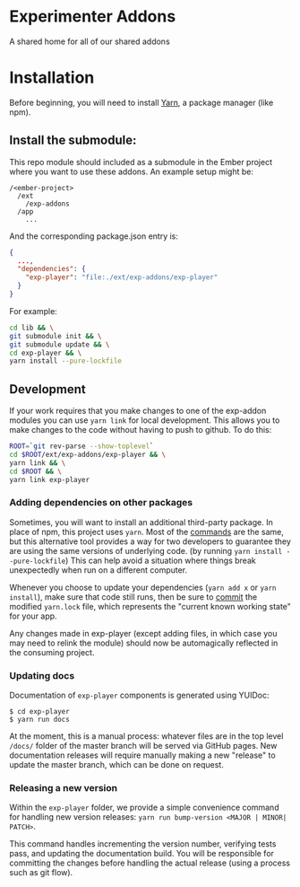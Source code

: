 # Experimenter Addons

A shared home for all of our shared addons

# Installation

Before beginning, you will need to install [Yarn](https://yarnpkg.com/en/docs/install), a package manager (like npm). 

## Install the submodule:

This repo module should included as a submodule in the Ember project where you want to use these addons.
An example setup might be:
```
/<ember-project>
  /ext
    /exp-addons
  /app
    ...    
```

And the corresponding package.json entry is:

```json
{
  ...,
  "dependencies": {
    "exp-player": "file:./ext/exp-addons/exp-player"
  }
}

```

For example:

```bash
cd lib && \
git submodule init && \
git submodule update && \
cd exp-player && \
yarn install --pure-lockfile
```

## Development

If your work requires that you make changes to one of the exp-addon modules you can use `yarn link` for
local development. This allows you to make changes to the code without having to push to github. To do
this:

```bash
ROOT=`git rev-parse --show-toplevel`
cd $ROOT/ext/exp-addons/exp-player && \
yarn link && \
cd $ROOT && \
yarn link exp-player
```

### Adding dependencies on other packages
Sometimes, you will want to install an additional third-party package. In place of npm, this project uses `yarn`. 
Most of the [commands](https://yarnpkg.com/en/docs/managing-dependencies) are the same, but this alternative tool 
provides a way for two developers to guarantee they are using the same versions of underlying code. (by running 
`yarn install --pure-lockfile`) This can help avoid a situation where things break unexpectedly when run on a different 
computer.

Whenever you choose to update your dependencies (`yarn add x` or `yarn install`), make sure that code still runs, then
be sure to [commit](https://yarnpkg.com/en/docs/yarn-lock) the modified `yarn.lock` file, which represents the "current 
known working state" for your app. 


Any changes made in exp-player (except adding files, in which case you may need to relink the module) should
now be automagically reflected in the consuming project.

### Updating docs
Documentation of `exp-player` components is generated using YUIDoc:
 ```
 $ cd exp-player
 $ yarn run docs
 ```
 
At the moment, this is a manual process: whatever 
 files are in the top level `/docs/` folder of the master branch will be served via GitHub pages. New documentation 
 releases will require manually making a new "release" to update the master branch, which can be done on request. 


### Releasing a new version
Within the `exp-player` folder, we provide a simple convenience command for handling new version releases: 
`yarn run bump-version <MAJOR | MINOR| PATCH>`.

This command handles incrementing the version number, verifying tests pass, and updating the documentation build. You 
  will be responsible for committing the changes before handling the actual release (using a process such as git flow).
